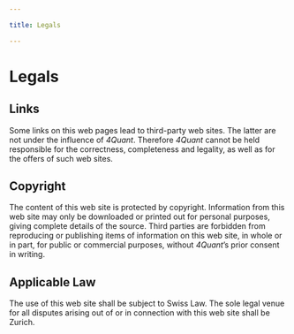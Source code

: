 ```yaml
---

title: Legals

---
```


# Legals

## Links
Some links on this web pages lead to third-party web sites. The latter are not under the influence of *4Quant*. Therefore *4Quant* cannot be held responsible for the correctness, completeness and legality, as well as for the offers of such web sites.

## Copyright

The content of this web site is protected by copyright. Information from this web site may only be downloaded or printed out for personal purposes, giving complete details of the source. Third parties are forbidden from reproducing or publishing items of information on this web site, in whole or in part, for public or commercial purposes, without *4Quant*’s prior consent in writing.

## Applicable Law

The use of this web site shall be subject to Swiss Law. The sole legal venue for all disputes arising out of or in connection with this web site shall be Zurich.
